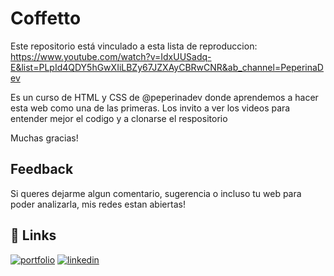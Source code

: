 
# Coffetto

Este repositorio está vinculado a esta lista de reproduccion: https://www.youtube.com/watch?v=IdxUUSadq-E&list=PLpId4QDY5hGwXIiLBZy67JZXAyCBRwCNR&ab_channel=PeperinaDev

Es un curso de HTML y CSS de @peperinadev donde aprendemos a hacer esta web como una de las primeras. 
Los invito a ver los videos para entender mejor el codigo y a clonarse el respositorio

Muchas gracias!

## Feedback

Si queres dejarme algun comentario, sugerencia o incluso tu web para poder analizarla, mis redes estan abiertas!


## 🔗 Links
[![portfolio](https://img.shields.io/badge/instagram-000?style=for-the-badge&logo=instagram&logoColor=white)](https://www.instagram.com/peperinadev/)
[![linkedin](https://img.shields.io/badge/youtube-red?style=for-the-badge&logo=youtube&logoColor=white)](https://www.youtube.com/@peperinadev/)

